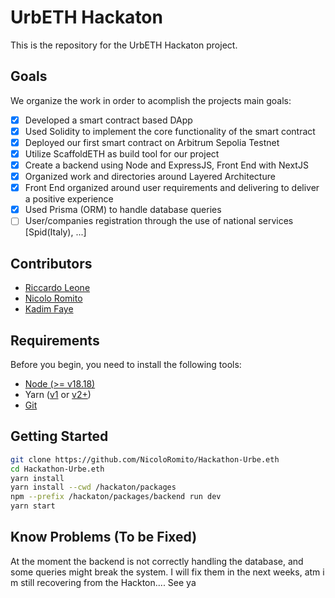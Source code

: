 # UrbETH Hackaton

This is the repository for the UrbETH Hackaton project.

## Goals

We organize the work in order to acomplish the projects main goals:

- [X] Developed a smart contract based DApp
- [X] Used Solidity to implement the core functionality of the smart contract 
- [X] Deployed our first smart contract on Arbitrum Sepolia Testnet
- [X] Utilize ScaffoldETH as build tool for our project
- [X] Create a backend using Node and ExpressJS, Front End with NextJS
- [X] Organized work and directories around Layered Architecture
- [X] Front End organized around user requirements and delivering to deliver a positive experience
- [X] Used Prisma (ORM) to handle database queries   
- [ ] User/companies registration through the use of national services [Spid(Italy), ...]

## Contributors
- [Riccardo Leone](https://github.com/PapaLeoneIV)
- [Nicolo Romito](https://github.com/NicoloRomito)
- [Kadim Faye](https://github.com/korkosp)


## Requirements

Before you begin, you need to install the following tools:

- [Node (>= v18.18)](https://nodejs.org/en/download/)
- Yarn ([v1](https://classic.yarnpkg.com/en/docs/install/) or [v2+](https://yarnpkg.com/getting-started/install))
- [Git](https://git-scm.com/downloads)



## Getting Started
```bash
git clone https://github.com/NicoloRomito/Hackathon-Urbe.eth
cd Hackathon-Urbe.eth
yarn install
yarn install --cwd /hackaton/packages
npm --prefix /hackaton/packages/backend run dev
yarn start
```


## Know Problems (To be Fixed)

At the moment the backend is not correctly handling the database, and some queries might break the system.
I will fix them in the next weeks, atm i m still recovering from the Hackton.... See ya
